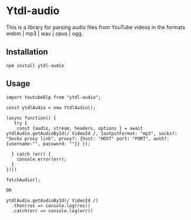 # Ytdl-audio

This is a library for parsing audio files from YouTube videos in the formats webm | mp3 | wav | opus | ogg.

## Installation

`npm install ytdl-audio`

## Usage

```
import YoutubeDlp from "ytdl-audio";

const ytdlAudio = new YtdlAudio();

(async function() {
   try {
    const {audio, stream, headers, options } = await ytdlAudio.getAudioById(/ VideoId /, {outputFormat: "mp3", socks?: "Socks proxy link", proxy?: {host: "HOST" port: "PORT", auth?: {username:"", password: ""}} });

  } catch (err) {
    console.error(err);
  }
})()

fetchAudio();

OR

ytdlAudio.getAudioById(/ VideoId /)
  .then(res => console.log(res))
  .catch(err => console.log(err))
```
